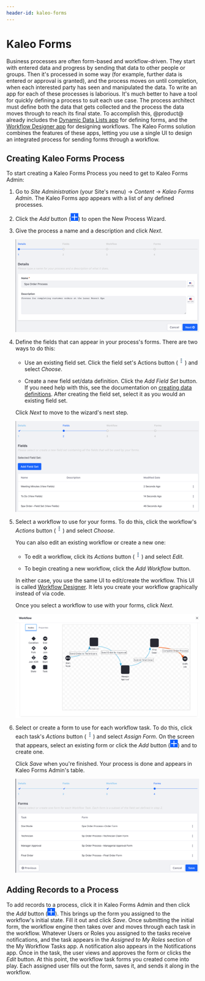 ```yaml
---
header-id: kaleo-forms
---
```


# Kaleo Forms

Business processes are often form-based and workflow-driven. They start with 
entered data and progress by sending that data to other people or groups. Then
it's processed in some way (for example, further data is entered or approval is
granted), and the process moves on until completion, when each interested party
has seen and manipulated the data. To write an app for each of these processes
is laborious. It's much better to have a tool for quickly defining a process to
suit each use case. The process architect must define both the data that gets
collected and the process the data moves through to reach its final state. To
accomplish this, @product@ already includes the
[Dynamic Data Lists app](/docs/7-2/user/-/knowledge_base/u/creating-data-definitions)
for defining forms, and the 
[Workflow Designer app](/docs/7-2/user/-/knowledge_base/u/workflow-designer) 
for designing workflows. The Kaleo Forms solution combines the features of these
apps, letting you use a single UI to design an integrated process for sending 
forms through a workflow. 

## Creating Kaleo Forms Process

To start creating a Kaleo Forms Process you need to get to Kaleo Forms Admin: 

1.  Go to *Site Administration* (your Site's menu) &rarr; *Content* &rarr; 
    *Kaleo Forms Admin*. The Kaleo Forms app appears with a list of any defined 
    processes. 

2.  Click the *Add* button 
    (![Add](../../images-dxp/icon-add.png)) 
    to open the New Process Wizard. 

3.  Give the process a name and a description and click *Next*. 

    ![Figure 1: Add a Kaleo Forms Process to link a form with a workflow definition.](../../images-dxp/kaleo-forms-add.png)

4.  Define the fields that can appear in your process's forms. There are two 
    ways to do this: 

    -   Use an existing field set. Click the field set's Actions 
        button 
        (![Actions](../../images-dxp/icon-actions.png)) 
        and select *Choose*.

    -   Create a new field set/data definition. Click the 
        *Add Field Set* button. If you need help with this, see the 
        documentation on
        [creating data definitions](/docs/7-2/user/-/knowledge_base/u/creating-data-definitions). 
        After creating the field set, select it as you would an existing field 
        set. 

    Click *Next* to move to the wizard's next step. 

    ![Figure 2: Define and choose your form's fields.](../../images-dxp/kaleo-forms-fields.png)

5.  Select a workflow to use for your forms. To do this, click the workflow's 
    *Actions* button 
    (![Actions](../../images-dxp/icon-actions.png)) 
    and select *Choose*. 

    You can also edit an existing workflow or create a new one: 

    -   To edit a workflow, click its *Actions* button 
        (![Actions](../../images-dxp/icon-actions.png)) 
        and select *Edit*. 

    -   To begin creating a new workflow, click the *Add Workflow* button. 

    In either case, you use the same UI to edit/create the workflow. This UI is 
    called 
    [Workflow Designer](/docs/7-2/user/-/knowledge_base/u/workflow-designer). It 
    lets you create your workflow graphically instead of via code. 

    Once you select a workflow to use with your forms, click *Next*. 

    ![Figure 3: This example workflow has three tasks that happen sequentially.](../../images-dxp/kaleo-forms-spa-order-definition.png)

6.  Select or create a form to use for each workflow task. To do this, click 
    each task's *Actions* button 
    (![Actions](../../images-dxp/icon-actions.png)) 
    and select *Assign Form*. On the screen that appears, select an existing 
    form or click the *Add* button 
    (![Add](../../images-dxp/icon-add.png)) 
    and to create one. 

    Click *Save* when you're finished. Your process is done and appears in Kaleo 
    Forms Admin's table. 

    ![Figure 4: Assign a form to each task in the workflow, and for the initial state.](../../images-dxp/kaleo-forms-task-forms.png)

## Adding Records to a Process

To add records to a process, click it in Kaleo Forms Admin and then click the 
*Add* button 
(![Add](../../images-dxp/icon-add.png)). 
This brings up the form you assigned to the workflow's initial state. Fill it 
out and click *Save*. Once submitting the initial form, the workflow engine then 
takes over and moves through each task in the workflow. Whatever Users or Roles 
you assigned to the tasks receive notifications, and the task appears in the 
*Assigned to My Roles* section of the My Workflow Tasks app. A notification also 
appears in the Notifications app. Once in the task, the user views and approves 
the form or clicks the *Edit* button. At this point, the workflow task forms you 
created come into play. Each assigned user fills out the form, saves it, and 
sends it along in the workflow. 
